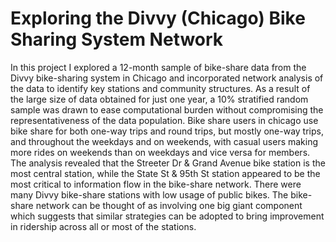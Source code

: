 # Exploring the Divvy (Chicago) Bike Sharing System Network

 In this project I explored a 12-month sample of bike-share data from the Divvy bike-sharing system
in Chicago and incorporated network analysis of the data to identify key stations and community
structures. As a result of the large size of data obtained for just one year, a 10% stratified random
sample was drawn to ease computational burden without compromising the representativeness of the
data population. Bike share users in chicago use bike share for both one-way trips and round trips,
but mostly one-way trips, and throughout the weekdays and on weekends, with casual users making
more rides on weekends than on weekdays and vice versa for members. The analysis revealed that
the Streeter Dr & Grand Avenue bike station is the most central station, while the State St & 95th
St station appeared to be the most critical to information flow in the bike-share network. There were
many Divvy bike-share stations with low usage of public bikes. The bike-share network can be thought
of as involving one big giant component which suggests that similar strategies can be adopted to bring
improvement in ridership across all or most of the stations.
